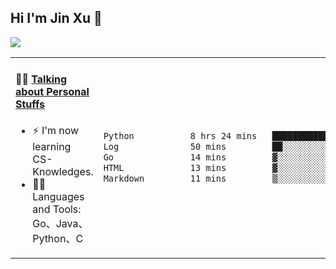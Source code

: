 
## Hi I'm Jin Xu 👋
![](https://komarev.com/ghpvc/?username=jiayouxujin&color=brightgreen&label=PROFILE+VIEWS)



<table align="center">
<tr>
<td valign="top" width="60%">

#### 🏋️‍♀️ <a href="https://github.com/jiayouxujin" target="_blank">Talking about Personal Stuffs</a>
<!-- recent_releases starts -->

- ⚡  I'm now learning CS-Knowledges.  
- 🏊‍♂️ Languages and Tools: Go、Java、Python、C
<!-- recent_releases ends -->
</td>
<td>
 
<!--START_SECTION:waka-->

```txt
Python           8 hrs 24 mins   ████████████████████▓░░░░   82.49 %
Log              50 mins         ██░░░░░░░░░░░░░░░░░░░░░░░   08.30 %
Go               14 mins         ▓░░░░░░░░░░░░░░░░░░░░░░░░   02.34 %
HTML             13 mins         ▓░░░░░░░░░░░░░░░░░░░░░░░░   02.14 %
Markdown         11 mins         ▒░░░░░░░░░░░░░░░░░░░░░░░░   01.85 %
```

<!--END_SECTION:waka-->
 
</td>
</tr>
</table>





